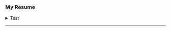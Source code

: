 ### My Resume

<details>
  <summary>Test</summary>

我的个人主页：[GitHub Pages](https://ryzone.github.io)

</details>

- - -
<!--
### Resume
**Ryzone/Ryzone** is a ✨ _special_ ✨ repository because its `README.md` (this file) appears on your GitHub profile.

Here are some ideas to get you started:

- 🔭 I’m currently working on ...
- 🌱 I’m currently learning ...
- 👯 I’m looking to collaborate on ...
- 🤔 I’m looking for help with ...
- 💬 Ask me about ...
- 📫 How to reach me: ...
- 😄 Pronouns: ...
- ⚡ Fun fact: ...

<table><tr><td bgcolor=Black>
  <details>
    <summary>Test</summary>
  
  </details>
</td></tr></table>

|嵌套|表格|
|---:|:---|
|测试|可行|

- - -

-->
